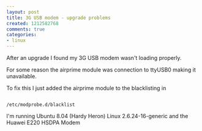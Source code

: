 ```yaml
---
layout: post
title: 3G USB modem - upgrade problems
created: 1212582768
comments: true
categories:
- linux
---
```

After an upgrade I found my 3G USB modem wasn't loading properly.

For some reason the airprime module was connection to ttyUSB0
making it unavailable.

To fix this I just added the airprime module to the blacklisting in 

<code>
/etc/modprobe.d/blacklist
</code>

<!--break-->

I'm running Ubuntu 8.04 (Hardy Heron)
Linux 2.6.24-16-generic
and the Huawei E220 HSDPA Modem
